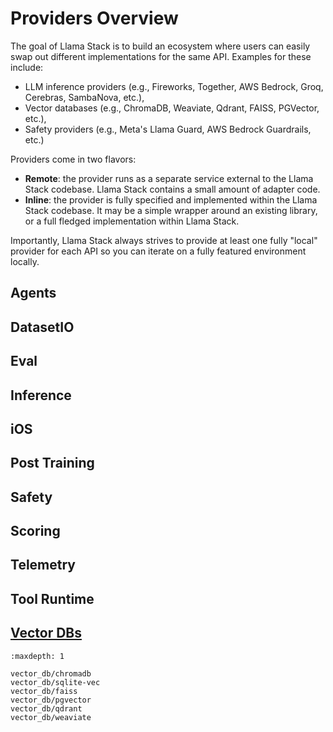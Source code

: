 # Providers Overview

The goal of Llama Stack is to build an ecosystem where users can easily swap out different implementations for the same API. Examples for these include:
- LLM inference providers (e.g., Fireworks, Together, AWS Bedrock, Groq, Cerebras, SambaNova, etc.),
- Vector databases (e.g., ChromaDB, Weaviate, Qdrant, FAISS, PGVector, etc.),
- Safety providers (e.g., Meta's Llama Guard, AWS Bedrock Guardrails, etc.)

Providers come in two flavors:
- **Remote**: the provider runs as a separate service external to the Llama Stack codebase. Llama Stack contains a small amount of adapter code.
- **Inline**: the provider is fully specified and implemented within the Llama Stack codebase. It may be a simple wrapper around an existing library, or a full fledged implementation within Llama Stack.

Importantly, Llama Stack always strives to provide at least one fully "local" provider for each API so you can iterate on a fully featured environment locally.

## Agents

## DatasetIO

## Eval

## Inference

## iOS

## Post Training

## Safety

## Scoring

## Telemetry

## Tool Runtime

## [Vector DBs](vector_db/index.md)

```{toctree}
:maxdepth: 1

vector_db/chromadb
vector_db/sqlite-vec
vector_db/faiss
vector_db/pgvector
vector_db/qdrant
vector_db/weaviate
```
